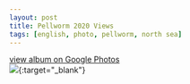 ```yaml
---
layout: post
title: Pellworm 2020 Views
tags: [english, photo, pellworm, north sea]
---
```

[view album on Google Photos  
![](https://lh3.googleusercontent.com/pw/ACtC-3c9pwxlDltFJEAr9JkMQmPY9hhnXUf23kDuF-dGbJ3yP5fPBI66hzyJIshg1MJ8-sDjc6aNL4sIV6FD9W494jY5niV3F--3hiXqSDpDirWJ7-0JCcbgD8BrbJWEB4i0UzTobNR5cbS38kXK0k36wa0=w400)](https://photos.app.goo.gl/C8r162Bnh2Z67551A){:target="_blank"}